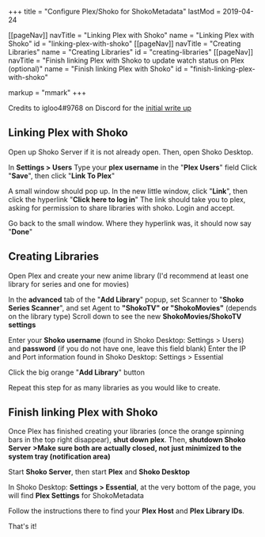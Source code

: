 +++
title = "Configure Plex/Shoko for ShokoMetadata"
lastMod = 2019-04-24

[[pageNav]]
navTitle = "Linking Plex with Shoko"
name = "Linking Plex with Shoko"
id = "linking-plex-with-shoko"
[[pageNav]]
navTitle = "Creating Libraries"
name = "Creating Libraries"
id = "creating-libraries"
[[pageNav]]
navTitle = "Finish linking Plex with Shoko to update watch status on Plex (optional)"
name = "Finish linking Plex with Shoko"
id = "finish-linking-plex-with-shoko"

markup = "mmark"
+++

Credits to igloo4#9768 on Discord for the [initial write up](https://pastebin.com/urr37buE)

## Linking Plex with Shoko

Open up Shoko Server if it is not already open. Then, open Shoko Desktop.
 
In **Settings > Users**
Type your **plex username** in the "**Plex Users**" field
Click "**Save**", then click "**Link To Plex**"
 
A small window should pop up. In the new little window, click "**Link**", then click the hyperlink "**Click here to log in**"
The link should take you to plex, asking for permission to share libraries with shoko. Login and accept.
 
Go back to the small window. Where they hyperlink was, it should now say "**Done**"


## Creating Libraries

Open Plex and create your new anime library (I'd recommend at least one library for series and one for movies)
 
In the **advanced** tab of the "**Add Library**" popup, set Scanner to "**Shoko Series Scanner**", and set Agent to **"ShokoTV" or "ShokoMovies"** (depends on the library type)
Scroll down to see the new **ShokoMovies/ShokoTV settings**
 
Enter your **Shoko username** (found in Shoko Desktop: Settings > Users) and **password** (if you do not have one, leave this field blank)
Enter the IP and Port information found in Shoko Desktop: Settings > Essential
 
Click the big orange "**Add Library**" button
 
Repeat this step for as many libraries as you would like to create.

## Finish linking Plex with Shoko

Once Plex has finished creating your libraries (once the orange spinning bars in the top right disappear), **shut down plex**.
Then, **shutdown Shoko Server**
**>Make sure both are actually closed, not just minimized to the system tray (notification area)**
 
Start **Shoko Server**, then start **Plex** and **Shoko Desktop**
 
In Shoko Desktop: **Settings > Essential**, at the very bottom of the page, you will find **Plex Settings** for ShokoMetadata
 
Follow the instructions there to find your **Plex Host** and **Plex Library IDs**.
 
That's it!

